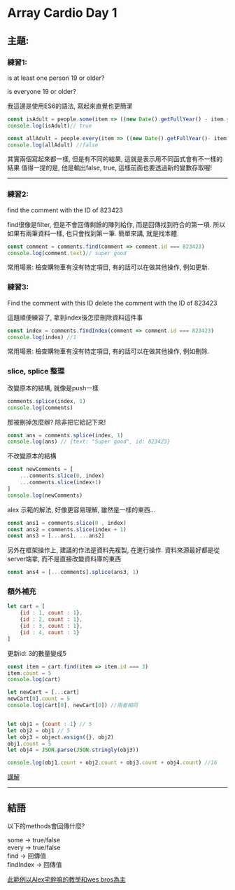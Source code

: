 # Array Cardio Day 1

## 主題:

### 練習1:
is at least one person 19 or older?

is everyone 19 or older?

我這邊是使用ES6的語法, 寫起來直覺也更簡潔

```javascript
const isAdult = people.some(item => ((new Date().getFullYear() - item.year) >= 19 )
console.log(isAdult)// true
```

```javascript
const allAdult = people.every(item => ((new Date().getFullYear()- item.year) >= 19)
console.log(allAdult) //false
```
其實兩個寫起來都一樣, 但是有不同的結果, 這就是表示用不同函式會有不一樣的結果
值得一提的是, 他是輸出false, true, 這樣前面也要透過新的變數存取喔!

---
### 練習2:
find the comment with the ID of 823423

find很像是filter, 但是不會回傳剩餘的陣列給你, 而是回傳找到符合的第一項.
所以如果有兩筆資料一樣, 也只會找到第一筆. 
簡單來講, 就是找本體.

```javascript
const comment = comments.find(comment => comment.id === 823423)
console.log(comment.text)// super good 
```

常用場景:
檢查購物車有沒有特定項目, 有的話可以在做其他操作, 例如更新.

### 練習3:
Find the comment with this ID
delete the comment with the ID of 823423

這題順便練習了, 拿到index後怎麼刪除資料這件事

```javascript
const index = comments.findIndex(comment => comment.id === 823423)
console.log(index) //1 
```

常用場景:
檢查購物車有沒有特定項目, 有的話可以在做其他操作, 例如刪除.

### slice, splice 整理

改變原本的結構, 就像是push一樣
```javascript
comments.splice(index, 1) 
console.log(comments)
```
那被刪掉怎麼辦? 除非把它給記下來!
```javascript
const ans = comments.splice(index, 1) 
console.log(ans) // {text: "Super good", id: 823423}
```

不改變原本的結構
```javascript
const newComments = [
    ...comments.slice(0, index)
    ...comments.slice(index+1)
]
console.log(newComments)
```

alex 示範的解法, 好像更容易理解, 雖然是一樣的東西...

```javascript
const ans1 = comments.slice(0 , index)
const ans2 = comments.slice(index + 1)
const ans3 = [...ans1, ...ans2]
```
另外在框架操作上, 建議的作法是資料先複製, 在進行操作. 
資料來源最好都是從server端拿, 而不是直接改變資料庫的東西

```javascript
const ans4 = [...comments].splice(ans3, 1)
```

### 額外補充

```javascript
let cart = [
    {id : 1, count : 1},
    {id : 2, count : 1},
    {id : 3, count : 1},
    {id : 4, count : 1}
]
```
更新id: 3的數量變成5

```javascript
const item = cart.find(item => item.id === 3)
item.count = 5 
console.log(cart)
```

```javascript
let newCart = [...cart]
newCart[0].count = 5 
console.log(cart[0], newCart[0]) //兩者相同
```

```javascript

let obj1 = {count : 1} // 5 
let obj2 = obj1 // 5 
let obj3 = object.assign({}, obj2)
obj1.count = 5  
let obj4 = JSON.parse(JSON.stringly(obj3))

console.log(obj1.count + obj2.count + obj3.count + obj4.count) //16


```
[講解](https://www.youtube.com/watch?v=OdNA37WSwzc&t=51m34s)

---

## 結語

以下的methods會回傳什麼?

some -> true/false  
every -> true/false  
find -> 回傳值  
findIndex -> 回傳值

[此範例以Alex宅幹嘛的教學和wes bros為主](https://www.youtube.com/watch?v=OdNA37WSwzc&t=10m10s)